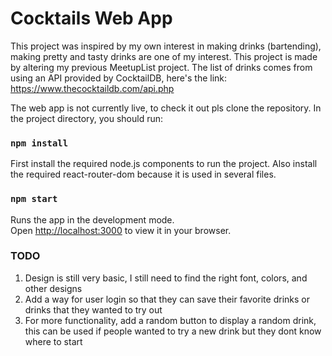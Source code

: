 # Cocktails Web App

This project was inspired by my own interest in making drinks (bartending), making pretty and tasty drinks are one of my interest. This project is made by altering my previous MeetupList project. The list of drinks comes from using an API provided by CocktailDB, here's the link: https://www.thecocktaildb.com/api.php

The web app is not currently live, to check it out pls clone the repository. In the project directory, you should run:

### `npm install`

First install the required node.js components to run the project. Also install the required react-router-dom because it is used in several files.

### `npm start`

Runs the app in the development mode.\
Open [http://localhost:3000](http://localhost:3000) to view it in your browser.



### TODO

1. Design is still very basic, I still need to find the right font, colors, and other designs
2. Add a way for user login so that they can save their favorite drinks or drinks that they wanted to try out
3. For more functionality, add a random button to display a random drink, this can be used if people wanted to try a new drink but they dont know where to start

